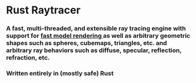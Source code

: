 # Rust Raytracer
### A fast, multi-threaded, and extensible ray tracing engine with support for [fast model rendering ](https://en.wikipedia.org/wiki/K-d_tree) as well as arbitrary geometric shapes such as spheres, cubemaps, triangles, etc. and arbitrary ray behaviors such as diffuse, specular, reflection, refraction, etc.
### Written entirely in (mostly safe) Rust
